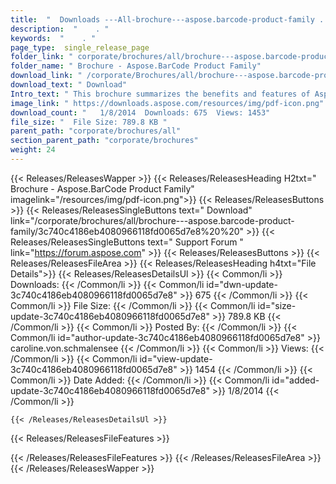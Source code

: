```yaml
---
title:  "  Downloads ---All-brochure---aspose.barcode-product-family . " 
description:  "    . " 
keywords:  "    . " 
page_type:  single_release_page
folder_link: " corporate/brochures/all/brochure---aspose.barcode-product-family/"
folder_name: " Brochure - Aspose.BarCode Product Family"
download_link: " /corporate/Brochures/all/brochure---aspose.barcode-product-family/3c740c4186eb4080966118fd0065d7e8"
download_text: " Download"
Intro_text: " This brochure summarizes the benefits and features of Aspose.BarCode across all ..."
image_link: " https://downloads.aspose.com/resources/img/pdf-icon.png"
download_count: "   1/8/2014  Downloads: 675  Views: 1453"
file_size: "  File Size: 789.8 KB "
parent_path: "corporate/brochures/all"
section_parent_path: "corporate/brochures"
weight: 24 
---
```


{{< Releases/ReleasesWapper >}}
  {{< Releases/ReleasesHeading H2txt=" Brochure - Aspose.BarCode Product Family" imagelink="/resources/img/pdf-icon.png">}}
  {{< Releases/ReleasesButtons >}}
    {{< Releases/ReleasesSingleButtons text=" Download" link="/corporate/brochures/all/brochure---aspose.barcode-product-family/3c740c4186eb4080966118fd0065d7e8%20%20" >}}
    {{< Releases/ReleasesSingleButtons text=" Support Forum " link="https://forum.aspose.com" >}}
  {{< Releases/ReleasesButtons >}}
  {{< Releases/ReleasesFileArea >}}
    {{< Releases/ReleasesHeading h4txt="File Details">}}
    {{< Releases/ReleasesDetailsUl >}}
            {{< Common/li  >}} Downloads: {{< /Common/li >}} 
      {{< Common/li id="dwn-update-3c740c4186eb4080966118fd0065d7e8" >}} 675 {{< /Common/li >}} 
      {{< Common/li  >}} File Size: {{< /Common/li >}} 
      {{< Common/li id="size-update-3c740c4186eb4080966118fd0065d7e8" >}} 789.8 KB {{< /Common/li >}} 
      {{< Common/li  >}} Posted By: {{< /Common/li >}} 
      {{< Common/li id="author-update-3c740c4186eb4080966118fd0065d7e8" >}} caroline.von.schmalensee {{< /Common/li >}} 
      {{< Common/li  >}} Views: {{< /Common/li >}} 
      {{< Common/li id="view-update-3c740c4186eb4080966118fd0065d7e8" >}} 1454 {{< /Common/li >}} 
      {{< Common/li  >}} Date Added: {{< /Common/li >}} 
      {{< Common/li id="added-update-3c740c4186eb4080966118fd0065d7e8" >}} 1/8/2014 {{< /Common/li >}} 

    {{< /Releases/ReleasesDetailsUl >}}

  {{< Releases/ReleasesFileFeatures >}}
      
  {{< /Releases/ReleasesFileFeatures >}}
 {{< /Releases/ReleasesFileArea >}}
{{< /Releases/ReleasesWapper >}}


